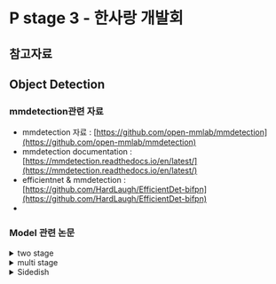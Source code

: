# P stage 3 - 한사랑 개발회


## 참고자료

## Object Detection
### mmdetection관련 자료

- mmdetection 자료 : [https://github.com/open-mmlab/mmdetection](https://github.com/open-mmlab/mmdetection)
- mmdetection documentation : [https://mmdetection.readthedocs.io/en/latest/](https://mmdetection.readthedocs.io/en/latest/)
- efficientnet & mmdetection : [https://github.com/HardLaugh/EfficientDet-bifpn](https://github.com/HardLaugh/EfficientDet-bifpn)
-
### Model 관련 논문
<details>
  <summary>two stage</summary>
  - rcnn : https://arxiv.org/pdf/1311.2524.pdf<br>
  - fast rcnn : https://arxiv.org/pdf/1504.08083.pdf<br>
  - faster rcnn : https://arxiv.org/pdf/1506.01497.pdf<br>
  - mask rcnn : https://arxiv.org/pdf/1703.06870.pdf<br>
</details>
<details>
  <summary>multi stage</summary>
  - cascade mask rcnn : https://arxiv.org/pdf/1712.00726v1.pdf<br>
  - hybrid task cascade : https://arxiv.org/pdf/1901.07518v2.pdf<br>
  - Backbone<br>
    - AN IMAGE IS WORTH 16X16 WORDS: https://arxiv.org/pdf/2010.11929.pdf<br>
    - DeiT : https://arxiv.org/pdf/2012.12877.pdf<br>
    - Swin Transformer : https://arxiv.org/pdf/2103.14030.pdf<br>
</details>
<details>
  <summary>Sidedish</summary>
  - FPN : https://arxiv.org/pdf/1612.03144.pdf<br>
  - PAN : https://arxiv.org/pdf/1803.01534.pdf<br>
</details>
